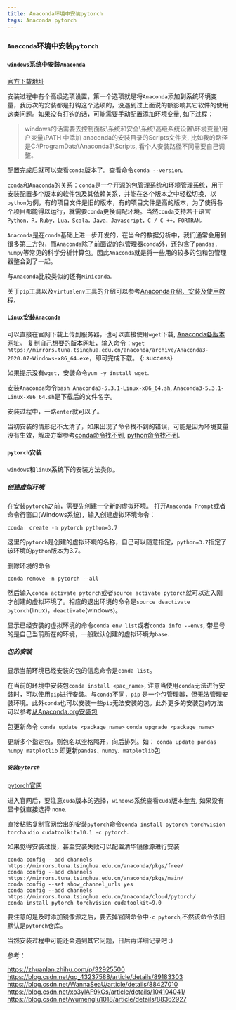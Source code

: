 ```yaml
---
title: Anaconda环境中安装pytorch
tags: Anaconda pytorch
---
```


### `Anaconda`环境中安装`pytorch`

#### `windows`系统中安装`Anaconda`

[官方下载地址](https://www.anaconda.com/products/individual)

安装过程中有个高级选项设置，第一个选项就是将`Anaconda`添加到系统环境变量，我历次的安装都是打钩这个选项的，没遇到过上面说的额影响其它软件的使用这类问题。如果没有打钩的话，可能需要手动配置添加环境变量, 如下过程：

>windows的话需要去控制面板\系统和安全\系统\高级系统设置\环境变量\用户变量\PATH 中添加 anaconda的安装目录的Scripts文件夹, 比如我的路径是C:\ProgramData\Anaconda3\Scripts, 看个人安装路径不同需要自己调整。
  
配置完成后就可以查看`conda`版本了。查看命令`conda --version`。

`conda`和`Anaconda`的关系：`conda`是一个开源的包管理系统和环境管理系统，用于安装配置多个版本的软件包及其依赖关系，并能在各个版本之中轻松切换，以`python`为例，有的项目文件是旧的版本，有的项目文件是高的版本，为了使得各个项目都能得以运行，就需要`conda`更换调配环境。当然`conda`支持若干语言`Python，R，Ruby，Lua，Scala，Java，Javascript，C / C ++，FORTRAN`。

`Anaconda`是在`conda`基础上进一步开发的，在当今的数据分析中，我们通常会用到很多第三方包，而`Anaconda`除了前面说的包管理器`conda`外，还包含了`pandas, numpy`等常见的科学分析计算包。因此`Anaconda`就是将一些用的较多的包和包管理器整合到了一起。

与`Anaconda`比较类似的还有`Miniconda`.

关于`pip`工具以及`virtualenv`工具的介绍可以参考[Anaconda介绍、安装及使用教程](https://zhuanlan.zhihu.com/p/32925500).

#### `Linux`安装`Anaconda`

可以直接在官网下载上传到服务器，也可以直接使用`wget`下载, [Anaconda各版本网址](https://repo.anaconda.com/archive/)。
复制自己想要的版本网址，输入命令：`wget https://mirrors.tuna.tsinghua.edu.cn/anaconda/archive/Anaconda3-2020.07-Windows-x86_64.exe`，即可完成下载。
{:.success}

如果提示没有`wget`，安装命令`yum -y install wget`.

安装`Anaconda`命令`bash Anaconda3-5.3.1-Linux-x86_64.sh`, `Anaconda3-5.3.1-Linux-x86_64.sh`是下载后的文件名字。

安装过程中，一路`enter`就可以了。

当初安装的情形记不太清了，如果出现了命令找不到的错误，可能是因为环境变量没有生效，解决方案参考[conda命令找不到](https://blog.csdn.net/lwgkzl/article/details/89329383), [python命令找不到](https://blog.csdn.net/qq1483661204/article/details/78201451).


#### `pytorch`安装

`windows`和`linux`系统下的安装方法类似。

##### 创建虚拟环境 

在安装`pytorch`之前，需要先创建一个新的虚拟环境。
打开`Anaconda Prompt`或者命令行窗口(Windows系统)，输入创建虚拟环境命令：

`conda  create -n pytorch python=3.7`

这里的`pytorch`是创建的虚拟环境的名称，自己可以随意指定，`python=3.7`指定了该环境的`python`版本为3.7。

删除环境的命令

`conda remove -n pytorch --all`

然后输入`conda activate pytorch`或者`source activate pytorch`就可以进入刚才创建的虚拟环境了。相应的退出环境的命令是`source deactivate pytorch`(linux)，`deactivate`(windows)。

显示已经安装的虚拟环境的命令`conda env list`或者`conda info --envs`, 带星号的是自己当前所在的环境，一般默认创建的虚拟环境为`base`.

##### 包的安装

显示当前环境已经安装的包的信息命令是`conda list`。

在当前的环境中安装包`conda install <pac_name>`, 注意当使用`conda`无法进行安装时，可以使用`pip`进行安装。与`conda`不同，`pip` 是一个包管理器，但无法管理安装环境。此外`conda`也可以安装一些`pip`无法安装的包。此外更多的安装包的方法可以参考[从Anaconda.org安装包](https://zhuanlan.zhihu.com/p/32925500)

包更新命令
`conda update <package_name>`
`conda upgrade <package_name>`

更新多个指定包，则包名以空格隔开，向后排列。如： `conda update pandas numpy matplotlib` 即更新`pandas、numpy、matplotlib`包

##### `安装pytorch`

[pytorch官网](https://pytorch.org/)

进入官网后，要注意`cuda`版本的选择，`windows`系统查看`cuda`版本[参考](https://www.jianshu.com/p/d3b9419a0f89), 如果没有显卡就直接选择 `none`.

直接粘贴复制官网给出的安装`pytorch`命令`conda install pytorch torchvision torchaudio cudatoolkit=10.1 -c pytorch`.

如果觉得安装过慢，甚至安装失败可以配置清华镜像源进行安装

```
conda config --add channels https://mirrors.tuna.tsinghua.edu.cn/anaconda/pkgs/free/
conda config --add channels https://mirrors.tuna.tsinghua.edu.cn/anaconda/pkgs/main/
conda config --set show_channel_urls yes
conda config --add channels https://mirrors.tuna.tsinghua.edu.cn/anaconda/cloud/pytorch/
conda install pytorch torchvision cudatoolkit=9.0 
```
要注意的是及时添加镜像源之后，要去掉官网命令中`-c pytorch`,不然该命令依旧默认是`pytorch`仓库。

当然安装过程中可能还会遇到其它问题，日后再详细记录吧 :)




参考：

https://zhuanlan.zhihu.com/p/32925500<br>
https://blog.csdn.net/qq_43237588/article/details/89183303<br>
https://blog.csdn.net/WannaSeaU/article/details/88427010<br>
https://blog.csdn.net/xo3ylAF9kGs/article/details/104104041/<br>
https://blog.csdn.net/wumenglu1018/article/details/88362927<br>
